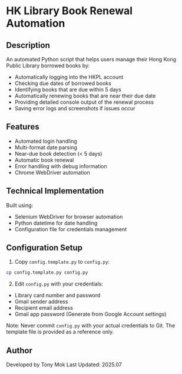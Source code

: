 # HK Library Book Renewal Automation

## Description
An automated Python script that helps users manage their Hong Kong Public Library borrowed books by:
- Automatically logging into the HKPL account
- Checking due dates of borrowed books
- Identifying books that are due within 5 days
- Automatically renewing books that are near their due date
- Providing detailed console output of the renewal process
- Saving error logs and screenshots if issues occur

## Features
- Automated login handling
- Multi-format date parsing
- Near-due book detection (< 5 days)
- Automatic book renewal
- Error handling with debug information
- Chrome WebDriver automation

## Technical Implementation
Built using:
- Selenium WebDriver for browser automation
- Python datetime for date handling
- Configuration file for credentials management

## Configuration Setup
1. Copy `config.template.py` to `config.py`:
```bash
cp config.template.py config.py
```

2. Edit `config.py` with your credentials:
- Library card number and password
- Gmail sender address
- Recipient email address
- Gmail app password (Generate from Google Account settings)

Note: Never commit `config.py` with your actual credentials to Git. The template file is provided as a reference only.

## Author
Developed by Tony Mok
Last Updated: 2025.07